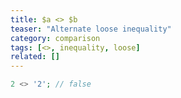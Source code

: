 ```yaml
---
title: $a <> $b
teaser: "Alternate loose inequality"
category: comparison
tags: [<>, inequality, loose]
related: []
---
```


```php
2 <> '2'; // false
```
